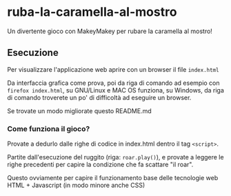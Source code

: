 # ruba-la-caramella-al-mostro

Un divertente gioco con MakeyMakey per rubare la caramella al mostro!

## Esecuzione

Per visualizzare l'applicazione web aprire con un browser il file `index.html`

Da interfaccia grafica come prova,
poi da riga di comando ad esempio con `firefox index.html`,
su GNU/Linux e MAC OS funziona, su Windows, da riga di comando troverete
un po' di difficoltà ad eseguire un browser.

Se trovate un modo migliorate questo README.md

### Come funziona il gioco?

Provate a dedurlo dalle righe di codice in index.html dentro il tag `<script>`.

Partite dall'esecuzione del ruggito (riga: `roar.play()`), e provate a leggere
le righe precedenti per capire la condizione che fa scattare "il roar".

Questo ovviamente per capire il funzionamento base delle tecnologie web HTML + Javascript
(in modo minore anche CSS)
